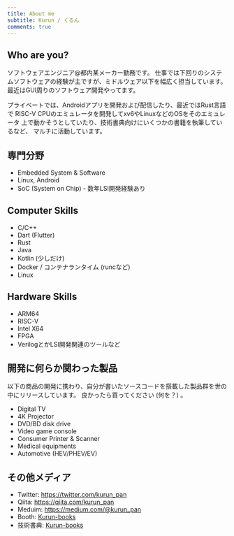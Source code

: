 ```yaml
---
title: About me
subtitle: Kurun / くるん
comments: true
---
```


## Who are you?
ソフトウェアエンジニア@都内某メーカー勤務です。
仕事では下回りのシステムソフトウェアの経験が主ですが、ミドルウェア以下を幅広く担当しています。
最近はGUI周りのソフトウェア開発やってます。

プライベートでは、Androidアプリを開発および配信したり、最近ではRust言語で
RISC-V CPUのエミュレータを開発してxv6やLinuxなどのOSをそのエミュレータ
上で動かそうとしていたり、技術書典向けにいくつかの書籍を執筆しているなど、
マルチに活動しています。

## 専門分野
 - Embedded System & Software
 - Linux, Android
 - SoC (System on Chip) - 数年LSI開発経験あり

## Computer Skills
 - C/C++
 - Dart (Flutter)
 - Rust
 - Java
 - Kotlin (少しだけ)
 - Docker / コンテナランタイム (runcなど)
 - Linux

## Hardware Skills
 - ARM64
 - RISC-V
 - Intel X64
 - FPGA
 - VerilogとかLSI開発関連のツールなど

## 開発に何らか関わった製品
以下の商品の開発に携わり、自分が書いたソースコードを搭載した製品群を世の中にリリースしています。
良かったら買ってください (何を？) 。
 - Digital TV
 - 4K Projector
 - DVD/BD disk drive
 - Video game console
 - Consumer Printer & Scanner
 - Medical equipments
 - Automotive (HEV/PHEV/EV)

## その他メディア
 - Twitter: https://twitter.com/kurun_pan
 - Qiita: https://qiita.com/kurun_pan
 - Meduim: https://medium.com/@kurun_pan
 - Booth: [Kurun-books](https://kurun.booth.pm/)
 - 技術書典: [Kurun-books](https://techbookfest.org/organization/5486480298344448)

